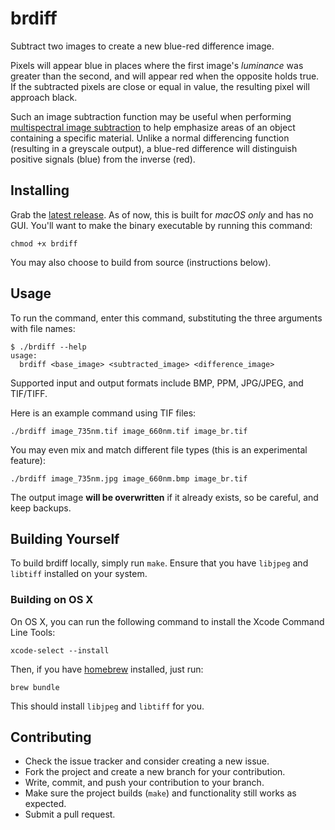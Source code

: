 # brdiff

Subtract two images to create a new blue-red difference image.

Pixels will appear blue in places where the first image's _luminance_ was greater than the second,
and will appear red when the opposite holds true. If the subtracted pixels are close or equal in
value, the resulting pixel will approach black.

Such an image subtraction function may be useful when performing [multispectral image subtraction](https://www.si.edu/MCIImagingStudio/Multispectral)
to help emphasize areas of an object containing a specific material. Unlike a normal differencing
function (resulting in a greyscale output), a blue-red difference will distinguish positive signals
(blue) from the inverse (red).

## Installing

Grab the [latest release](https://github.com/smudge/brdiff/releases/latest). As of now, this is
built for *macOS only* and has no GUI. You'll want to make the binary executable by running this
command:

```
chmod +x brdiff
```

You may also choose to build from source (instructions below).

## Usage

To run the command, enter this command, substituting the three arguments with file names:

```
$ ./brdiff --help
usage:
  brdiff <base_image> <subtracted_image> <difference_image>
```

Supported input and output formats include BMP, PPM, JPG/JPEG, and TIF/TIFF.

Here is an example command using TIF files:

```
./brdiff image_735nm.tif image_660nm.tif image_br.tif
```

You may even mix and match different file types (this is an experimental feature):

```
./brdiff image_735nm.jpg image_660nm.bmp image_br.tif
```

The output image **will be overwritten** if it already exists, so be careful, and keep backups.

## Building Yourself

To build brdiff locally, simply run `make`. Ensure that you have `libjpeg` and `libtiff` installed
on your system.

### Building on OS X

On OS X, you can run the following command to install the Xcode Command Line Tools:

```
xcode-select --install
```

Then, if you have [homebrew](https://brew.sh/) installed, just run:

```
brew bundle
```

This should install `libjpeg` and `libtiff` for you.

## Contributing

* Check the issue tracker and consider creating a new issue.
* Fork the project and create a new branch for your contribution.
* Write, commit, and push your contribution to your branch.
* Make sure the project builds (`make`) and functionality still works as expected.
* Submit a pull request.
